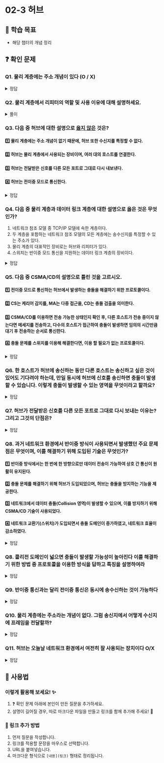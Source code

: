# 02-3 허브

## 📌 학습 목표
- 해당 챕터의 개념 정리

## ❓ 확인 문제

### Q1. 물리 계층에는 주소 개념이 있다 (O / X)

<details>
<summary>정답</summary>

#### O
물리 계층에는 주소 개념이 없습니다.
물리 계층에서는 단지 호스트와 통신 매체 간의 연결과 통신 매체상의 송수신이 이루어질 뿐입니다.

데이터 링크 계층에서는 주소 개념 O

데이터링크 계층의 장비나  이상 계층의 장비들에서는 송수신지를 특정할 수 있고
주소를 바탕으로 송수신되는 정보에 대한 조작과 판단을 할 수 있습니다.

---

</details>

### Q2. 물리 계층에서 리피터의 역할 및 사용 이유에 대해 설명하세요.

<details>
<summary>풀이</summary>

- 케이블의 경우 길이가 길어질수록 전체 저항이 증가하여 전류가 낮아지기 때문에 신호 세기가 약해지고, 주변의 전자기장으로부터 영향을 받을 수 있는 면적이 늘어나 외부 노이즈가 신호에 혼입될 가능성이 높아집니다. 
- 이를 방지하기 위해 리피터를 사용하면 약해진 전기 신호를 증폭시켜주는 역할을 수행합니다.

</details>

### Q3. 다음 중 허브에 대한 설명으로 <U>옳지 않은</U> 것은?

#### 1️⃣ 물리 계층에는 주소 개념이 없기 때문에, 허브 또한 수신지를 특정할 수 없다.

#### 2️⃣ 허브는 물리 계층에서 사용되는 장비이며, 여러 대의 호스트를 연결한다.

#### 3️⃣ 허브는 전달받은 신호를 다른 모든 포트로 그대로 다시 내보낸다.

#### 4️⃣ 허브는 전이중 모드로 통신한다.

<details>
<summary>정답</summary>

#### 4️⃣ 허브는 전이중 모드로 통신한다.

- 허브는 데이터를 한 번에 한 방향으로만 전송할 수 있는 반이중 모드로 통신합니다.

- 전이중 모드는 데이터 송수신이 동시에 양방향으로 진행될 수 있는 통신 방식이며, 데이터 링크 계층 장비인 스위치가 전이중 모드로 통신합니다.

- 허브가 반이중 통신을 지원하기 떄문에, 동시에 허브로 신호를 송신할 때 충돌이 발생하게 됩니다. 이를 해결하기 위해 충돌이 발생할 수 있는 영역인 콜리전 도메인을 줄이거나 CSMA/CD 프로토콜을 사용할 수 있습니다.

---

</details>

### Q4. 다음 중 물리 계층과 데이터 링크 계층에 대한 설명으로 옳은 것은 무엇인가?

1. 네트워크 참조 모델 중 TCP/IP 모델에 속한 계층이다.
2. 두 계층을 포함하는 네트워크 참조 모델의 모든 계층에는 송수신지를 특정할 수 있는 주소가 있다.
3. 물리 계층의 대표적인 장비로는 허브와 리피터가 있다.
4. 스위치는 반이중 모드 통신을 지원하는 데이터 링크 계층의 장비이다.

<details>
<summary>정답</summary>

#### ③ 물리 계층의 대표적인 장비로는 허브와 리피터가 있다.

#### 해설
- ① 네트워크 참조 모델 중 TCP/IP 모델에 속한 계층이다.
<br> → ❌ 오답: 물리 계층(Physical Layer)과 데이터 링크 계층(Data Link Layer)은 OSI 7계층 모델에 속하는 계층이다.
<br> TCP/IP 모델은 **네 개의 계층(네트워크 인터페이스, 인터넷, 전송, 응용 계층)**으로 이루어져 있으며, 물리 계층과 데이터 링크 계층은 TCP/IP 모델에서는 네트워크 인터페이스 계층(Network Interface Layer)에 포함된다.
- ② 두 계층을 포함하는 네트워크 참조 모델의 모든 계층에는 송수신지를 특정할 수 있는 주소가 있다.
<br> → ❌ 오답: **물리 계층(Physical Layer)**은 단순히 신호(전기적/광학적 신호)를 전송하는 역할을 담당하며, 주소 개념이 없다.
<br> **데이터 링크 계층(Data Link Layer)**에서는 MAC 주소(물리 주소)가 사용되지만, 모든 계층이 주소를 가지는 것은 아니다.
<br> 따라서 네트워크 계층 이상의 계층에서나 송수신지를 특정할 수 있는 주소(IP 주소, MAC 주소 등)가 사용된다.
- ③ 물리 계층의 대표적인 장비로는 허브와 리피터가 있다.
<br> → ✅ 정답: 허브(Hub): 여러 장치를 물리적으로 연결하여 신호를 전달하는 장비
<br> 리피터(Repeater): 약해진 신호를 증폭하여 더 멀리 전송할 수 있도록 돕는 장비
<br> 이들은 물리 계층(1계층)에 속하는 네트워크 장비로, 데이터를 단순히 전기적 신호로 중계하는 역할을 한다.
- ④ 스위치는 반이중 모드 통신을 지원하는 데이터 링크 계층의 장비이다.
<br> → ❌ 오답: **스위치(Switch)**는 데이터 링크 계층(2계층) 장비로, MAC 주소를 기반으로 프레임을 전달한다. 그러나 대부분의 스위치는 전이중(Full-Duplex) 통신을 지원하며, 반이중(Half-Duplex) 모드만 지원하는 것은 아니다. 반이중 모드는 공유 네트워크 환경(예: 허브)에서 흔히 사용되며, 스위치는 일반적으로 전이중 모드로 동작한다.

---

</details>


### Q5. 다음 중 CSMA/CD의 설명으로 틀린 것을 고르시오.

#### 1️⃣ 전이중 모드로 통신하는 허브에서 발생하는 충돌을 해결하기 위한 프로토콜이다.

#### 2️⃣ CS는 케리어 감지를, MA는 다중 접근을, CD는 충돌 검출을 의미한다.

#### 3️⃣ CSMA/CD를 이용하면 전송 가능한 상태인지 확인 후, 다른 호스트가 전송 중이지 않는다면 메세지를 전송하고, 다수의 호스트가 접근하여 충돌이 발생하면 임의의 시간만큼 대기 후 전송하는 순서로 통신한다.

#### 4️⃣ 충돌 문제를 스위치를 이용해 해결한다면, 이용 할 필요가 없는 프로토콜이다.

<details>
<summary>정답</summary>

#### 1️⃣ 전이중 모드로 통신하는 허브에서 발생하는 충돌을 해결하기 위한 프로토콜이다.

#### 해설
- 허브는 전이중 모드가 아닌, 반이중 모드를 이용해서 통신한다.

</details>


### Q6. 한 호스트가 허브에 송신하는 동안 다른 호스트는 송신하고 싶은 것이 있어도 기다려야 하는데, 만일 동시에 허브에 신호를 송신하면 충돌이 발생할 수 있습니다. 이렇게 충돌이 발생할 수 있는 영역을 무엇이라고 할까요?

<details>
<summary>정답</summary>

#### 콜리전 도메인(Collesion domain)

#### 해설

- 허브 : 반이중 통신(한 번에 한 방향으로만 전송하는 통신 방식)을 지원함
- 허브에 연결된 모든 호스트는 같은 콜리전 도메인에 속함
- 허브에 호스트가 많이 연결되어 있을수록 충돌 발생 가능성 높음
- 이러한 충돌 문제를 해결하기 위한 방법
    <br> 1. CSMA/CD 프로토콜 사용
    <br> 2. 스위치 장비 사용
 
</details>


### Q7. 허브가 전달받은 신호를 다른 모든 포트로 그대로 다시 보내는 이유는? 그리고 그것의 단점은?
<details>
<summary>정답</summary>

#### 
- 주소개념이 없기 때문에 어떤 호스트한테 메시지를 전송해야할지 모름(주소개념이 없는 물리계층의 장비)
- 단점 : 불필요한 트레픽이 많아진다.

</details>

### Q8. 과거 네트워크 환경에서 반이중 방식이 사용되면서 발생했던 주요 문제점은 무엇이며, 이를 해결하기 위해 도입된 기술은 무엇인가?

#### 1️⃣ 반이중 방식에서는 한 번에 한 방향으로만 데이터 전송이 가능하여 상호 간 통신이 원활히 유지된다.

#### 2️⃣ 충돌 문제를 해결하기 위해 허브가 도입되었으며, 허브는 충돌을 방지하는 기능을 제공한다.

#### 3️⃣ 네트워크에서 데이터 충돌(Collision 영역)이 발생할 수 있으며, 이를 방지하기 위해 CSMA/CD 기술이 사용되었다.

#### 4️⃣ 네트워크 교환기(스위치)가 도입되면서 충돌 도메인이 증가하였고, 네트워크 효율이 감소하였다.

<details>
<summary>정답</summary>

#### 
3️⃣ 네트워크에서 데이터 충돌(Collision 영역)이 발생할 수 있으며, 이를 방지하기 위해 CSMA/CD 기술이 사용되었다.

#### 오답
1️⃣ 반이중 방식에서는 한 번에 한 방향으로만 데이터 전송이 가능하지만, 충돌이 발생한다.
2️⃣ 충돌 문제를 방지하기 위해 CSMA/CD 도입되었다.
4️⃣ 이후 스위치가 도입되면서 전이중 방식이 가능해졌고, 충돌 도메인이 제거되면서 네트워크 효율이 크게 향상되었습니다.
</details>

### Q8. 콜리전 도메인이 넓으면 충돌이 발생할 가능성이 높아진다 이를 해결하기 위한 방법 중 프로토콜을 이용한 방식을 답하고 특징을 설명하여라

<details>
<summary>정답</summary>

CSMA/CD, 메시지를 보내기 전에 현재 네트워크에 다른 메시지가 있는지 확인하여 메시지 전송이 가능한지 검사하고 메시지를 보내는 방식이다. 그럼에도 불구하고 충돌이 발생하면 호스트에게 잼 신호를 보내 임의의 시간 동안 기다렸다 다시 전송하게 한다.

</details>

### Q9. 반이중 통신과는 달리 전이중 통신은 동시에 송수신하는 것이 가능하다

<details>
<summary>정답</summary>

#### O

전이중 송신은 동시에 메시지를 송수신할 수 있다

</details>

### Q10. 물리 계층에는 주소라는 개념이 없다. 그럼 송신지에서 어떻게 수신지에 프레임을 전달할까?

<details>
<summary>정답</summary>

송신지를 제외한 모든 수신지에 프레임을 전달한다.

잘 도착했는지 여부는 이후 데이터 링크 계층에서 검사한 뒤, 잘못된 수신지에 도착한 프레임은 폐기된다.

</details>

### Q11. 허브는 오늘날 네트워크 환경에서 여전히 잘 사용되는 장치이다 O/X

<details>
<summary>정답</summary>

#### X

허브는 오늘날 네트워크 환경에서는 잘 사용되지 않는 장치이다. 스위치가 허브의 기능을 포괄하여 동작한다.

</details>


## 📝 사용법  
### 이렇게 활용해 보세요! ✨  
1. ❓ 확인 문제 아래에 본인이 만든 질문을 추가하세요.  
2. 설명이 길어질 경우, 따로 마크다운 파일을 만들고 링크를 함께 추가해 주세요! 🔗  

### 🔗 링크 추가 방법  
1. 먼저 질문을 작성합니다.  
2. 링크를 적용할 문장을 마우스로 선택합니다.  
3. URL을 붙여넣습니다.  
4. 마크다운 형식으로 `[내용](링크)` 형태로 정리됩니다.  

